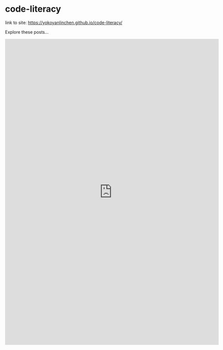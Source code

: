 # code-literacy

link to site: https://yokoyanlinchen.github.io/code-literacy/

Explore these posts...
<iframe src="https://www.facebook.com/plugins/page.php?href=https%3A%2F%2Fwww.facebook.com%2Fgoogle&tabs=timeline&width=340&height=500&small_header=false&adapt_container_width=true&hide_cover=false&show_facepile=true&appId" width="700" height="1000" style="border:none;overflow:hidden" scrolling="no" frameborder="0" allowTransparency="true" allow="encrypted-media"></iframe>

